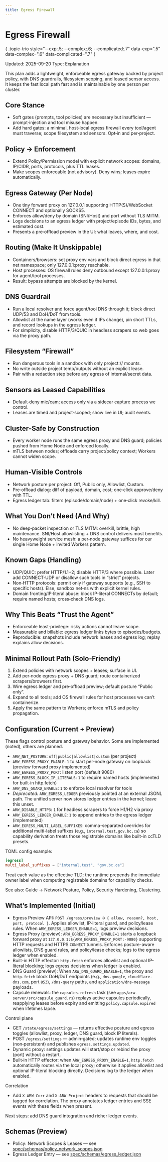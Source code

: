 ```yaml
---
title: Egress Firewall
---
```


# Egress Firewall
{ .topic-trio style="--exp:.5; --complex:.6; --complicated:.7" data-exp=".5" data-complex=".6" data-complicated=".7" }

Updated: 2025-09-20
Type: Explanation

This plan adds a lightweight, enforceable egress gateway backed by project policy, with DNS guardrails, filesystem scoping, and leased sensor access. It keeps the fast local path fast and is maintainable by one person per cluster.

## Core Stance
- Soft gates (prompts, tool policies) are necessary but insufficient — prompt‑injection and tool misuse happen.
- Add hard gates: a minimal, host‑local egress firewall every tool/agent must traverse; scope filesystem and sensors. Opt‑in and per‑project.

## Policy → Enforcement
- Extend Policy/Permission model with explicit network scopes: domains, IP/CIDR, ports, protocols, plus TTL leases.
- Make scopes enforceable (not advisory). Deny wins; leases expire automatically.

## Egress Gateway (Per Node)
- One tiny forward proxy on 127.0.0.1 supporting HTTP(S)/WebSocket CONNECT and optionally SOCKS5.
- Enforces allow/deny by domain (SNI/Host) and port without TLS MITM.
- Logs decisions to an egress ledger with project/episode IDs, bytes, and estimated cost.
- Presents a pre‑offload preview in the UI: what leaves, where, and cost.

## Routing (Make It Unskippable)
- Containers/browsers: set proxy env vars and block direct egress in that net namespace; only 127.0.0.1:proxy reachable.
- Host processes: OS firewall rules deny outbound except 127.0.0.1:proxy for agent/tool processes.
- Result: bypass attempts are blocked by the kernel.

## DNS Guardrail
- Run a local resolver and force agent/tool DNS through it; block direct UDP/53 and DoH/DoT from tools.
- Allowlist at the name layer (works even if IPs change), pin short TTLs, and record lookups in the egress ledger.
- For simplicity, disable HTTP/3/QUIC in headless scrapers so web goes via the proxy path.

## Filesystem “Firewall”
- Run dangerous tools in a sandbox with only project:// mounts.
- No write outside project temp/outputs without an explicit lease.
- Pair with a redaction step before any egress of internal/secret data.

## Sensors as Leased Capabilities
- Default‑deny mic/cam; access only via a sidecar capture process we control.
- Leases are timed and project‑scoped; show live in UI; audit events.

## Cluster‑Safe by Construction
- Every worker node runs the same egress proxy and DNS guard; policies pushed from Home Node and enforced locally.
- mTLS between nodes; offloads carry project/policy context; Workers cannot widen scope.

## Human‑Visible Controls
- Network posture per project: Off, Public only, Allowlist, Custom.
- Pre‑offload dialog: diff of payload, domain, cost; one‑click approve/deny with TTL.
- Egress ledger tab: filters (episode/domain/node) + one‑click revoke/kill.

## What You Don’t Need (And Why)
- No deep‑packet inspection or TLS MITM: overkill, brittle, high maintenance. SNI/Host allowlisting + DNS control delivers most benefits.
- No heavyweight service mesh: a per‑node gateway suffices for our single Home Node + invited Workers pattern.

## Known Gaps (Handling)
- UDP/QUIC: prefer HTTP/1.1+2; disable HTTP/3 where possible. Later add CONNECT‑UDP or disallow such tools in “strict” projects.
- Non‑HTTP protocols: permit only if gateway supports (e.g., SSH to specific hosts). Else, sandbox net‑ns with explicit kernel rules.
- Domain fronting/IP‑literal abuse: block IP‑literal CONNECTs by default; require named hosts; cross‑check DNS logs.

## Why This Beats “Trust the Agent”
- Enforceable least‑privilege: risky actions cannot leave scope.
- Measurable and billable: egress ledger links bytes to episodes/budgets.
- Reproducible: snapshots include network leases and egress log; replay explains allow decisions.

## Minimal Rollout Path (Solo‑Friendly)
1) Extend policies with network scopes + leases; surface in UI.
2) Add per‑node egress proxy + DNS guard; route containerized scrapers/browsers first.
3) Wire egress ledger and pre‑offload preview; default posture “Public only”.
4) Expand to all tools; add OS firewall rules for host processes we can’t containerize.
5) Apply the same pattern to Workers; enforce mTLS and policy propagation.

## Configuration (Current + Preview)
These flags control posture and gateway behavior. Some are implemented (noted), others are planned.
- `ARW_NET_POSTURE`: `off|public|allowlist|custom` (per project)
- `ARW_EGRESS_PROXY_ENABLE`: `1` to start per‑node gateway on loopback (preview forward proxy implemented)
- `ARW_EGRESS_PROXY_PORT`: listen port (default 9080)
- `ARW_EGRESS_BLOCK_IP_LITERALS`: `1` to require named hosts (implemented for built‑in http.fetch)
- `ARW_DNS_GUARD_ENABLE`: `1` to enforce local resolver for tools
- _Deprecated:_ `ARW_EGRESS_LEDGER` previously pointed at an external JSONL path. The unified server now stores ledger entries in the kernel; leave this unset.
- `ARW_DISABLE_HTTP3`: `1` for headless scrapers to force H1/H2 via proxy
- `ARW_EGRESS_LEDGER_ENABLE`: `1` to append entries to the egress ledger (implemented)
- `ARW_EGRESS_MULTI_LABEL_SUFFIXES`: comma-separated overrides for additional multi-label suffixes (e.g., `internal.test,gov.bc.ca`) so capability derivation treats those registrable domains like built-in ccTLD presets.

TOML config example:

```toml
[egress]
multi_label_suffixes = ["internal.test", "gov.bc.ca"]
```

Treat each value as the effective TLD; the runtime prepends the immediate owner label when computing registrable domains for capability checks.

See also: Guide → Network Posture, Policy, Security Hardening, Clustering.

## What’s Implemented (Initial)
- Egress Preview API: `POST /egress/preview` → `{ allow, reason?, host, port, protocol }`. Applies allowlist, IP‑literal guard, and policy/lease rules. When `ARW_EGRESS_LEDGER_ENABLE=1`, logs preview decisions.
- Egress Proxy (preview): `ARW_EGRESS_PROXY_ENABLE=1` starts a loopback forward proxy at `127.0.0.1:${ARW_EGRESS_PROXY_PORT:-9080}` supporting HTTP requests and HTTPS `CONNECT` tunnels. Enforces posture-aware allowlists, DNS guard rules, and policy/lease checks; logs to the egress ledger when enabled.
- Built-in HTTP effector: `http.fetch` enforces allowlist and optional IP-literal blocking; logs egress decisions when ledger is enabled.
 - DNS Guard (preview): When `ARW_DNS_GUARD_ENABLE=1`, the proxy and `http.fetch` block DoH/DoT endpoints (e.g., `dns.google`, `cloudflare-dns.com`, port `853`), `/dns-query` paths, and `application/dns-message` payloads.
- Capsule renewals: the `capsules.refresh` task (see `apps/arw-server/src/capsule_guard.rs`) replays active capsules periodically, reapplying leases before expiry and emitting `policy.capsule.expired` when lifetimes lapse.

Control plane
- GET `/state/egress/settings` — returns effective posture and egress toggles (allowlist, proxy, ledger, DNS guard, block IP literals).
- POST `/egress/settings` — admin‑gated; updates runtime env toggles (non‑persistent) and publishes `egress.settings.updated`.
 - Dynamic proxy: settings updates will start/stop or rebind the proxy (port) without a restart.
 - Built‑in HTTP effector: when `ARW_EGRESS_PROXY_ENABLE=1`, `http.fetch` automatically routes via the local proxy; otherwise it applies allowlist and optional IP‑literal blocking directly. Decisions log to the ledger when enabled.

Correlation
- Add `X-ARW-Corr` and `X-ARW-Project` headers to requests that should be tagged for correlation. The proxy annotates ledger entries and SSE events with these fields when present.

Next steps: add DNS guard integration and richer ledger events.

## Schemas (Preview)
- Policy: Network Scopes & Leases — see [spec/schemas/policy_network_scopes.json](https://github.com/t3hw00t/ARW/blob/main/spec/schemas/policy_network_scopes.json)
- Egress Ledger Entry — see [spec/schemas/egress_ledger.json](https://github.com/t3hw00t/ARW/blob/main/spec/schemas/egress_ledger.json)
